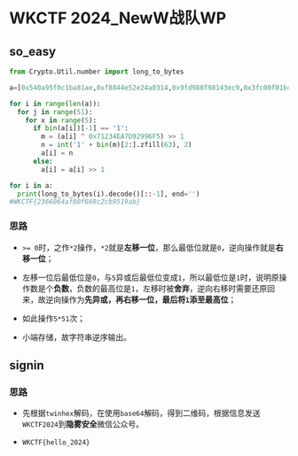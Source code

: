 # WKCTF 2024_NewW战队WP

## so_easy

```python
from Crypto.Util.number import long_to_bytes

a=[0x540a95f0c1ba81ae,0xf8844e52e24a0314,0x9fd988f98143ec9,0x3fc00f01b405ad5e]

for i in range(len(a)):
  for j in range(51):
    for x in range(5):
      if bin(a[i])[-1] == '1':
        m = (a[i] ^ 0x71234EA7D92996F5) >> 1
        n = int('1' + bin(m)[2:].zfill(63), 2)
        a[i] = n
      else:
        a[i] = a[i] >> 1

for i in a:
  print(long_to_bytes(i).decode()[::-1], end='')
#WKCTF{2366064af80f669c2cb9519ab}
```

### 思路

- `>= 0`时，之作`*2`操作，`*2`就是**左移一位**，那么最低位就是`0`，逆向操作就是**右移一位**；

- 左移一位后最低位是`0`，与`5`异或后最低位变成`1`，所以最低位是`1`时，说明原操作数是个**负数**，负数的最高位是`1`，左移时被**舍弃**，逆向右移时需要还原回来，故逆向操作为**先异或，再右移一位，最后将`1`添至最高位**；

- 如此操作`5*51`次；

- 小端存储，故字符串逆序输出。

## signin

### 思路

- 先根据`twinhex`解码，在使用`base64`解码，得到二维码，根据信息发送`WKCTF2024`到**隐雾安全**微信公众号。

- `WKCTF{hello_2024}`